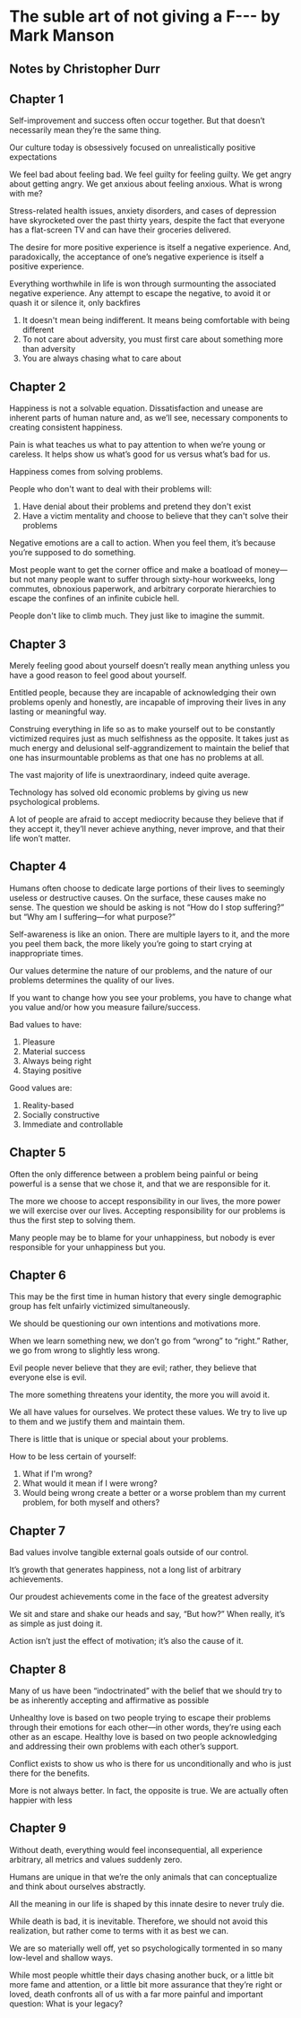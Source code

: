 # The suble art of not giving a F--- by Mark Manson
## Notes by Christopher Durr

## Chapter 1

Self-improvement and success often occur together. But that doesn’t necessarily mean they’re the same thing.

Our culture today is obsessively focused on unrealistically positive expectations

We feel bad about feeling bad. We feel guilty for feeling guilty. We get angry about getting angry. We get anxious about feeling anxious. What is wrong with me?
 
Stress-related health issues, anxiety disorders, and cases of depression have skyrocketed over the past thirty years, despite the fact that everyone has a flat-screen TV and can have their groceries delivered.
 
The desire for more positive experience is itself a negative experience. And, paradoxically, the acceptance of one’s negative experience is itself a positive experience.

Everything worthwhile in life is won through surmounting the associated negative experience. Any attempt to escape the negative, to avoid it or quash it or silence it, only backfires

1. It doesn't mean being indifferent. It means being comfortable with being different
2. To not care about adversity, you must first care about something more than adversity
3. You are always chasing what to care about

## Chapter 2

Happiness is not a solvable equation. Dissatisfaction and unease are inherent parts of human nature and, as we’ll see, necessary components to creating consistent happiness. 

Pain is what teaches us what to pay attention to when we’re young or careless. It helps show us what’s good for us versus what’s bad for us.

Happiness comes from solving problems. 

People who don't want to deal with their problems will:

1. Have denial about their problems and pretend they don't exist
2. Have a victim mentality and choose to believe that they can't solve their problems
 
Negative emotions are a call to action. When you feel them, it’s because you’re supposed to do something.

Most people want to get the corner office and make a boatload of money—but not many people want to suffer through sixty-hour workweeks, long commutes, obnoxious paperwork, and arbitrary corporate hierarchies to escape the confines of an infinite cubicle hell.

People don't like to climb much. They just like to imagine the summit.

## Chapter 3

Merely feeling good about yourself doesn’t really mean anything unless you have a good reason to feel good about yourself.

Entitled people, because they are incapable of acknowledging their own problems openly and honestly, are incapable of improving their lives in any lasting or meaningful way.

Construing everything in life so as to make yourself out to be constantly victimized requires just as much selfishness as the opposite. It takes just as much energy and delusional self-aggrandizement to maintain the belief that one has insurmountable problems as that one has no problems at all.

The vast majority of life is unextraordinary, indeed quite average.

Technology has solved old economic problems by giving us new psychological problems.

A lot of people are afraid to accept mediocrity because they believe that if they accept it, they’ll never achieve anything, never improve, and that their life won’t matter.

## Chapter 4

Humans often choose to dedicate large portions of their lives to seemingly useless or destructive causes. On the surface, these causes make no sense. The question we should be asking is not “How do I stop suffering?” but “Why am I suffering—for what purpose?”

Self-awareness is like an onion. There are multiple layers to it, and the more you peel them back, the more likely you’re going to start crying at inappropriate times.

Our values determine the nature of our problems, and the nature of our problems determines the quality of our lives.

If you want to change how you see your problems, you have to change what you value and/or how you measure failure/success.

Bad values to have:

1. Pleasure
2. Material success
3. Always being right
4. Staying positive

Good values are:

1. Reality-based
2. Socially constructive
3. Immediate and controllable

## Chapter 5

Often the only difference between a problem being painful or being powerful is a sense that we chose it, and that we are responsible for it.

The more we choose to accept responsibility in our lives, the more power we will exercise over our lives. Accepting responsibility for our problems is thus the first step to solving them.

Many people may be to blame for your unhappiness, but nobody is ever responsible for your unhappiness but you.


## Chapter 6
This may be the first time in human history that every single demographic group has felt unfairly victimized simultaneously.

We should be questioning our own intentions and motivations more.

When we learn something new, we don’t go from “wrong” to “right.” Rather, we go from wrong to slightly less wrong.

Evil people never believe that they are evil; rather, they believe that everyone else is evil.

The more something threatens your identity, the more you will avoid it.

We all have values for ourselves. We protect these values. We try to live up to them and we justify them and maintain them.

There is little that is unique or special about your problems.

How to be less certain of yourself:

1. What if I'm wrong?
2. What would it mean if I were wrong?
3. Would being wrong create a better or a worse problem than my current problem, for both myself and others?

## Chapter 7

Bad values involve tangible external goals outside of our control.

It’s growth that generates happiness, not a long list of arbitrary achievements.

Our proudest achievements come in the face of the greatest adversity

We sit and stare and shake our heads and say, “But how?” When really, it’s as simple as just doing it.

Action isn’t just the effect of motivation; it’s also the cause of it.

## Chapter 8 

Many of us have been “indoctrinated” with the belief that we should try to be as inherently accepting and affirmative as possible

Unhealthy love is based on two people trying to escape their problems through their emotions for each other—in other words, they’re using each other as an escape. Healthy love is based on two people acknowledging and addressing their own problems with each other’s support.

Conflict exists to show us who is there for us unconditionally and who is just there for the benefits. 

More is not always better. In fact, the opposite is true. We are actually often happier with less

## Chapter 9

Without death, everything would feel inconsequential, all experience arbitrary, all metrics and values suddenly zero.

Humans are unique in that we’re the only animals that can conceptualize and think about ourselves abstractly. 

All the meaning in our life is shaped by this innate desire to never truly die.

While death is bad, it is inevitable. Therefore, we should not avoid this realization, but rather come to terms with it as best we can.

We are so materially well off, yet so psychologically tormented in so many low-level and shallow ways.

While most people whittle their days chasing another buck, or a little bit more fame and attention, or a little bit more assurance that they’re right or loved, death confronts all of us with a far more painful and important question: What is your legacy?
